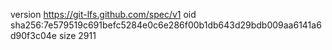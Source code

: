 version https://git-lfs.github.com/spec/v1
oid sha256:7e579519c691befc5284e0c6e286f00b1db643d29bdb009aa6141a6d90f3c04e
size 2911
